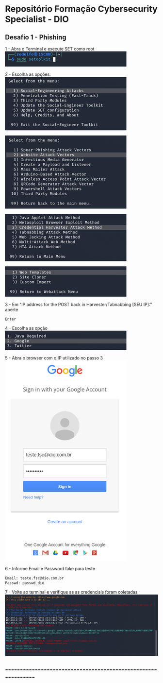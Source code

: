 # Repositório Formação Cybersecurity Specialist - DIO

## Desafio 1 - Phishing

1 - Abra o Terminal e execute SET como root
![](/img/01.png)

2 - Escolha as opções:
![1](/img/02.png)

![2](/img/03.png)

![3](/img/04.png)

![1](/img/05.png)

3 - Em "IP address for the POST back in Harvester/Tabnabbing [SEU IP]:" aperte
```
Enter 
```
4 - Escolha as opção
![2](/img/06.png)

5 - Abra o browser com o IP utilizado no passo 3
![](/img/07.png)

6 - Informe Email e Password fake para teste
```
Email: teste.fsc@dio.com.br	
Passwd: passwd_dio
```
7 - Volte ao terminal e verifique as as credenciais foram coletadas
![](/img/08.png)

## -------------------------------------------------------------
